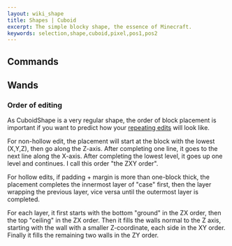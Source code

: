 ```yaml
---
layout: wiki_shape
title: Shapes | Cuboid
excerpt: The simple blocky shape, the essence of Minecraft.
keywords: selection,shape,cuboid,pixel,pos1,pos2
---
```


## Commands


## Wands


### Order of editing
As CuboidShape is a very regular shape, the order of block placement is important if you want to predict how your
[repeating edits](Editing#repeating-types) will look like.

For non-hollow edit, the placement will start at the block with the lowest (X,Y,Z), then go along the Z-axis. After
completing one line, it goes to the next line along the X-axis. After completing the lowest level, it goes up one level
and continues. I call this order "the ZXY order".

For hollow edits, if padding + margin is more than one-block thick, the placement completes the innermost layer of
"case" first, then the layer wrapping the previous layer, vice versa until the outermost layer is completed.

For each layer, it first starts with the bottom "ground" in the ZX order, then the top "ceiling" in the ZX order. Then
it fills the walls normal to the Z axis, starting with the wall with a smaller Z-coordinate, each side in the XY order.
Finally it fills the remaining two walls in the ZY order.
